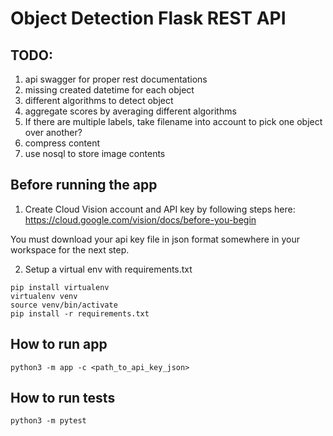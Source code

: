 # Object Detection Flask REST API
## TODO:
1. api swagger for proper rest documentations
2. missing created datetime for each object
3. different algorithms to detect object
4. aggregate scores by averaging different algorithms
5. If there are multiple labels, take filename into account to pick one object over another?
6. compress content
7. use nosql to store image contents

## Before running the app
1. Create Cloud Vision account and API key by following steps here:
https://cloud.google.com/vision/docs/before-you-begin

You must download your api key file in json format somewhere in your workspace for the next step.

2. Setup a virtual env with requirements.txt
```
pip install virtualenv
virtualenv venv
source venv/bin/activate
pip install -r requirements.txt
```

## How to run app
```
python3 -m app -c <path_to_api_key_json>
```

## How to run tests
```
python3 -m pytest
```